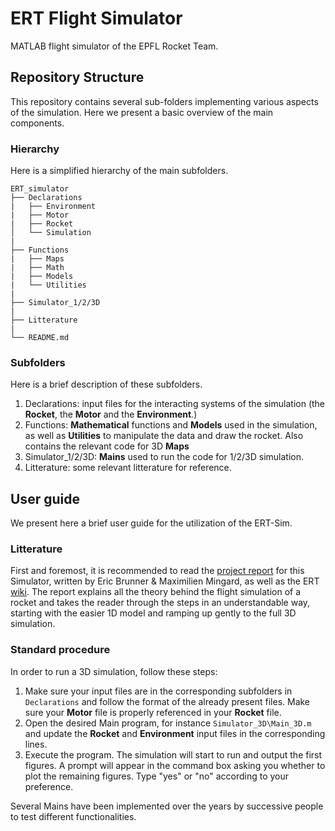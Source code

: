 # ERT Flight Simulator
MATLAB flight simulator of the EPFL Rocket Team. 

## Repository Structure
This repository contains several sub-folders implementing various aspects of the simulation. Here we present a basic overview of the main components.

### Hierarchy
Here is a simplified hierarchy of the main subfolders.
```
ERT_simulator 
├── Declarations 
|   ├── Environment
|   ├── Motor
|   ├── Rocket
│   └── Simulation
|
├── Functions
|   ├── Maps
|   ├── Math
|   ├── Models
|   └── Utilities
|
├── Simulator_1/2/3D
|
├── Litterature
|
└── README.md
```

### Subfolders
Here is a brief description of these subfolders.

1. Declarations: input files for the interacting systems of the simulation (the **Rocket**, the **Motor** and the **Environment**.)
2. Functions: **Mathematical** functions and **Models** used in the simulation, as well as **Utilities** to manipulate the data and draw the rocket. Also contains the relevant code for 3D **Maps**
3. Simulator_1/2/3D: **Mains** used to run the code for 1/2/3D simulation.
4. Litterature: some relevant litterature for reference.

## User guide
We present here a brief user guide for the utilization of the ERT-Sim.

### Litterature
First and foremost, it is recommended to read the [project report](rapport_simulateur.pdf) for this Simulator, written by Eric Brunner & Maximilien Mingard, as well as the ERT [wiki](https://rocket-team.epfl.ch/). The report explains all the theory behind the flight simulation of a rocket and takes the reader through the steps in an understandable way, starting with the easier 1D model and ramping up gently to the full 3D simulation.

### Standard procedure
In order to run a 3D simulation, follow these steps:
1. Make sure your input files are in the corresponding subfolders in `Declarations` and follow the format of the already present files. Make sure your **Motor** file is properly referenced in your **Rocket** file.
2. Open the desired Main program, for instance `Simulator_3D\Main_3D.m` and update the **Rocket** and **Environment** input files in the corresponding lines.
3. Execute the program. The simulation will start to run and output the first figures. A prompt will appear in the command box asking you whether to plot the remaining figures. Type "yes" or "no" according to your preference.

Several Mains have been implemented over the years by successive people to test different functionalities. 
